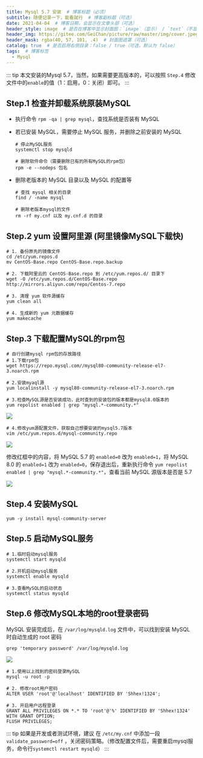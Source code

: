 ```yaml
---
title: Mysql 5.7 安装  # 博客标题（必须）
subtitle: 随便记录一下，能看就行  # 博客副标题（可选）
date: 2021-04-04  # 博客日期，会显示在文章头部（可选）
header_style: image  # 是否在博客中显示封面图：`image`（显示） / `text`（不显示）（可选，默认为 `text`）
header_img: https://gitee.com/GeiChan/picture/raw/master/img/cover.jpeg  # 博客封面图（必须，即使上一项选了 `text`，图片也需要在首页显示）
header_mask: rgba(40, 57, 101, .4)  # 封面图遮罩（可选）
catalog: true  # 是否启用右侧目录：false / true（可选，默认为 false）
tags:  # 博客标签
  - Mysql
---
```


::: tip
本文安装的Mysql 5.7，当然，如果需要更高版本的，可以按照 `Step.4` 修改文件中的`enable`的值（1：启用，0：关闭）即可。
:::

## Step.1 检查并卸载系统原装MySQL

- 执行命令 `rpm -qa | grep mysql`，查找系统是否装有 MySQL

- 若已安装 MySQL，需要停止 MySQL 服务，并删除之前安装的 MySQL

  ```shell
  # 停止MySQL服务
  systemctl stop mysqld
  
  # 删除软件命令（需要删除已有的所有MySQL的rpm包）
  rpm -e --nodeps 包名
  ```

- 删除老版本的 MySQL 目录以及 MySQL 的配置等

  ```shell
  # 查找 mysql 相关的目录
  find / -name mysql
  
  # 删除老版本mysql的文件
  rm -rf my.cnf 以及 my.cnf.d 的目录
  ```



## Step.2 yum 设置阿里源 (阿里镜像MySQL下载快)

```shell
# 1. 备份原先的镜像文件
cd /etc/yum.repos.d
mv CentOS-Base.repo CentOS-Base.repo.backup

# 2. 下载阿里云的 CentOS-Base.repo 到 /etc/yum.repos.d/ 目录下
wget -O /etc/yum.repos.d/CentOS-Base.repo http://mirrors.aliyun.com/repo/Centos-7.repo	

# 3. 清理 yum 软件源缓存
yum clean all

# 4. 生成新的 yum 元数据缓存
yum makecache
```



## Step.3 下载配置MySQL的rpm包

```shell
# 自行创建mysql rpm包的存放路径
# 1.下载rpm包
wget https://repo.mysql.com//mysql80-community-release-el7-3.noarch.rpm

# 2.安装myaql源
yum localinstall -y mysql80-community-release-el7-3.noarch.rpm

# 3.检查MySQL源是否安装成功，此时查到的安装包的版本都是mysql8.0版本的
yum repolist enabled | grep "mysql.*-community.*"
```

![](https://gitee.com/geichan/picture/raw/master/img/mysql%E6%BA%90%E7%9A%84%E5%AE%89%E8%A3%85%E7%BB%93%E6%9E%9C.png)

```shell
# 4.修改yum源配置文件，获取自己想要安装的mysql5.7版本
vim /etc/yum.repos.d/mysql-community.repo
```

![](https://gitee.com/geichan/picture/raw/master/img/mysql%E6%BA%90%E9%85%8D%E7%BD%AE%E4%BF%AE%E6%94%B9.png)

修改红框中的内容，将 MySQL 5.7 的 `enabled=0` 改为 `enabled=1`，将 MySQL 8.0 的 `enabled=1` 改为 `enabled=0`，保存退出后，重新执行命令 `yum repolist enabled | grep "mysql.*-community.*"`，查看当前 MySQL 源版本是否是 5.7

![](https://gitee.com/geichan/picture/raw/master/img/%E4%BF%AE%E6%94%B9%E5%90%8E%E7%9A%84MySQL%E6%BA%90%E7%89%88%E6%9C%AC.png)



## Step.4 安装MySQL

```shell
yum -y install mysql-community-server
```



## Step.5 启动MySQL服务

```shell
# 1.临时启动mysql服务
systemctl start mysqld

# 2.开机启动mysql服务
systemctl enable mysqld

# 3.查看MySQL的启动状态
systemctl status mysqld
```



## Step.6 修改MySQL本地的root登录密码

MySQL 安装完成后，在 `/var/log/mysqld.log` 文件中，可以找到安装 MySQL 时自动生成的 root 密码

```shell
grep 'temporary password' /var/log/mysqld.log
```

![](https://gitee.com/geichan/picture/raw/master/img/MySQL%E7%9A%84%E9%BB%98%E8%AE%A4root%E5%AF%86%E7%A0%81.png)

```shell
# 1.使用以上找到的密码登录MySQL
mysql -u root -p

# 2. 修改root用户密码
ALTER USER 'root'@'localhost' IDENTIFIED BY 'Shhex!1324';

# 3. 开启用户远程登录
GRANT ALL PRIVILEGES ON *.* TO 'root'@'%' IDENTIFIED BY 'Shhex!1324' WITH GRANT OPTION;
FLUSH PRIVILEGES;
```

::: tip
如果是开发或者测试环境，建议 在 `/etc/my.cnf` 中添加一段 `validate_password=off` ，关闭密码策略。（修改配置文件后，需要重启mysql服务，命令行`systemctl restart mysqld`）
:::

